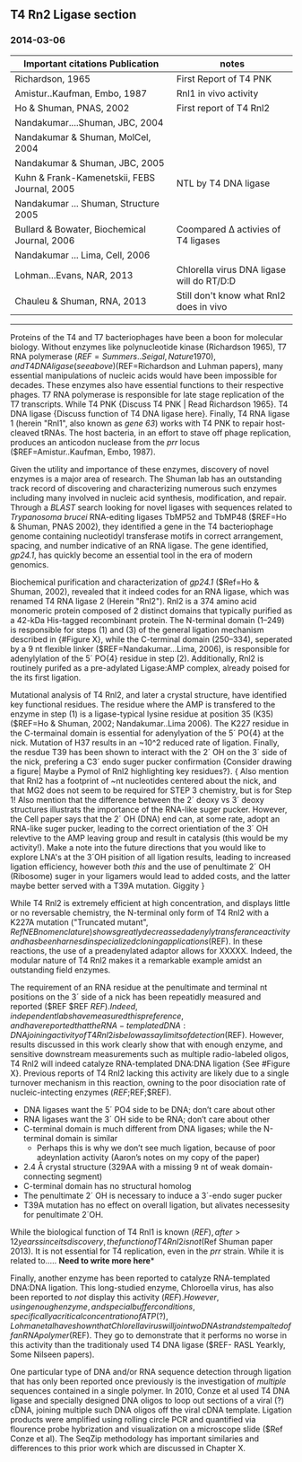 ## T4 Rn2 Ligase section

### 2014-03-06 

|       Important citations Publication        |                   notes                   |
|----------------------------------------------|-------------------------------------------|
| Richardson, 1965                             | First Report of T4 PNK                    |
| Amistur..Kaufman, Embo, 1987                 | Rnl1 in vivo activity                     |
| Ho & Shuman, PNAS, 2002                      | First report of T4 Rnl2                   |
| Nandakumar....Shuman, JBC, 2004              |                                           |
| Nandakumar & Shuman, MolCel, 2004            |                                           |
| Nandakumar & Shuman, JBC, 2005               |                                           |
| Kuhn & Frank-Kamenetskii, FEBS Journal, 2005 | NTL by T4 DNA ligase                      |
| Nandakumar ... Shuman, Structure 2005        |                                           |
| Bullard & Bowater, Biochemical Journal, 2006 | Coompared Δ activies of T4 ligases        |
| Nandakumar ... Lima, Cell, 2006              |                                           |
| Lohman...Evans, NAR, 2013                    | Chlorella virus DNA ligase will do RT/D:D |
| Chauleu & Shuman, RNA, 2013                  | Still don't know what Rnl2 does in vivo   |

---

Proteins of the T4 and T7 bacteriophages have been a boon for molecular biology. Without enzymes like polynucleotide kinase (Richardson 1965), T7 RNA polymerase ($REF=Summers..Seigal, Nature 1970), and T4 DNA ligase (see above) ($REF=Richardson and Luhman papers), many essential manipulations of nucleic acids would have been impossible for decades. These enzymes also have essential functions to their respective phages. T7 RNA polymerase is responsible for late stage replication of the T7 transcripts. While T4 PNK {Discuss T4 PNK | Read Richardson 1965}. T4 DNA ligase {Discuss function of T4 DNA ligase here}. Finally, T4 RNA ligase 1 (herein "Rnl1", also known as *gene 63*) works with T4 PNK to repair host-cleaved tRNAs. The host bacteria, in an effort to stave off phage replication, produces an anticodon nuclease from the *prr* locus ($REF=Amistur..Kaufman, Embo, 1987). 

Given the utility and importance of these enzymes, discovery of novel enzymes is a major area of research. The Shuman lab has an outstanding track record of discovering and characterizing numerous such enzymes including many involved in nucleic acid synthesis, modification, and repair. Through a *BLAST* search looking for novel ligases with sequences related to *Trypanosoma brucei* RNA-editing ligases TbMP52 and TbMP48 ($REF=Ho & Shuman, PNAS 2002), they identified a gene in the T4 bacteriophage genome containing nucleotidyl transferase motifs in correct arrangement, spacing, and number indicative of an RNA ligase. The gene identified, *gp24.1*, has quickly become an essential tool in the era of modern genomics.

Biochemical purification and characterization of *gp24.1* ($Ref=Ho & Shuman, 2002), revealed that it indeed codes for an RNA ligase, which was renamed T4 RNA ligase 2 (Herein "Rnl2"). Rnl2 is a 374 amino acid monomeric protein composed of 2 distinct domains that typically purified as a 42-kDa His-tagged recombinant protein. The N-terminal domain (1–249) is responsible for steps (1) and (3) of the general ligation mechanism described in {#Figure X}, while the C-terminal domain (250–334), seperated by a 9 nt flexible linker ($REF=Nandakumar...Lima, 2006), is responsible for adenylylation of the 5´ PO{4} residue in step (2). Additionally, Rnl2 is routinely purifed as a pre-adylated Ligase:AMP complex, already poised for the its first ligation. 

Mutational analysis of T4 Rnl2, and later a crystal structure, have identified key functional residues. The residue where the AMP is transfered to the enzyme in step (1) is a ligase-typical lysine residue at position 35 (K35) ($REF=Ho & Shuman, 2002; Nandakumar..Lima 2006). The K227 residue in the C-termainal domain is essential for adenylyation of the 5´ PO{4} at the nick.  Mutation of H37 results in an ~10^2 reduced rate of ligation. Finally, the resdue T39 has been shown to interact with the 2´ OH on the 3´ side of the nick, prefering a C3´ endo suger pucker confirmation {Consider drawing a figure| Maybe a Pymol of Rnl2 highlighting key residues?}.
{ Also mention that Rnl2 has a footprint of ~nt nucleotides centered about the nick, and that MG2 does not seem to be  required for STEP 3 chemistry, but is for Step 1! Also mention that the difference between the 2´ deoxy vs 3´ deoxy structures illustrats the importance of the RNA-like suger pucker. However, the Cell paper says that the 2´ OH (DNA) end can, at some rate, adopt an RNA-like suger pucker, leading to the correct orientiation of the 3´ OH relevtive to the AMP leaving group and result in catalysis (this would be my activity!). Make a note into the future directions that you would like to explore LNA's at the 3´OH pisition of all ligation results, leading to increased ligation efficiency, however both *this* and the use of penultimate 2´ OH (Ribosome) suger in your ligamers would lead to added costs, and the latter maybe better served with a T39A mutation. Giggity }

While T4 Rnl2 is extremely efficient at high concentration, and displays little or no reversable chemistry, the N-terminal only form of T4 Rnl2 with a K227A mutation ("Truncated mutant", $Ref NEB nomenclature) shows greatly decreassed adenylytransferance activity and has been harnesd in specialized cloning applications ($REF). In these reactions, the use of a preadenylated adaptor allows for XXXXX. Indeed, the modular nature of T4 Rnl2 makes it a remarkable example amidst an outstanding field enzymes.

The requirement of an RNA residue at the penultimate and terminal nt positions on the 3´ side of a nick has been repeatidly measured and reported ($REF $REF $REF). Indeed, independent labs have measured this preference, and have reported that the RNA-templated DNA:DNA joining activity of T4 Rnl2 is below assay limits of detection ($REF). However, results discussed in this work clearly show that with enough enzyme, and sensitive downstream measurements such as multiple radio-labeled oligos, T4 Rnl2 will indeed catalyze RNA-templated DNA:DNA ligation {See #Figure X}. Previous reports of T4 Rnl2 lacking this activity are likely due to a single turnover mechanism in this reaction, owning to the poor disociation rate of nucleic-intecting enzymes ($REF;$REF;$REF). 

+ DNA ligases want the 5´ PO4 side to be DNA; don’t care about other
+ RNA ligases want the 3´ OH side to be RNA; don’t care about other
+ C-terminal domain is much different from DNA ligases; while the N-terminal domain is similar
    + Perhaps this is why we don’t see much ligation, because of poor adeynlation activity (Aaron’s notes on my copy of the paper)
+ 2.4 Å crystal structure (329AA with a missing 9 nt of weak domain-connecting segment) 
+ C-terminal domain has no structural homolog
+ The penultimate 2´ OH is necessary to induce a 3´-endo suger pucker
+ T39A mutation has no effect on overall ligation, but alivates necessesity for penultimate 2´OH. 

While the biological function of T4 Rnl1 is known ($REF), after >12 years since its discovery, the function of T4 Rnl2 is not ($Ref Shuman paper 2013). It is not essential for T4 replication, even in the *prr* strain. While it is related to..... **Need to write more here***

Finally, another enzyme has been reported to catalyze RNA-templated DNA:DNA ligation. This long-studied enzyme, Chloroella virus, has also been reported to *not* display this activity ($REF). However, using enough enzyme, and special buffer conditions, specifically a critical concentration of ATP (?), Lohman et al have shown that Chlorella virus will join two DNA strands tempalted off an RNA polymer ($REF). They go to demonstrate that it performs no worse in this activity than the traditionaly used T4 DNA ligase ($REF- RASL Yearkly, Some Nilseen papers). 

One particular type of DNA and/or RNA sequence detection through ligation that has only been reported once previously is the investigation of *multiple* sequences contained in a single polymer. In 2010, Conze et al used T4 DNA ligase and specially designed DNA oligos to loop out sections of a viral (?) cDNA, joining multiple such DNA oligos off the viral cDNA template.  Ligation products were amplified using rolling circle PCR and quantified via flourence probe hybrization and visualization on a microscope slide ($Ref Conze et al). The SeqZip methodology has important similaries and differences to this prior work which are discussed in Chapter X. 



































